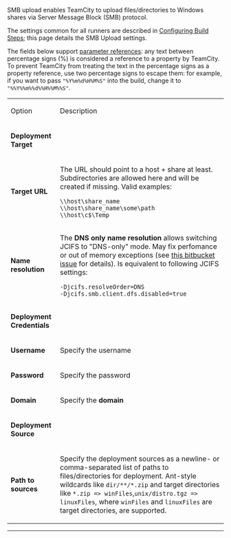 [//]: # (title: SMB Upload)
[//]: # (auxiliary-id: SMB Upload)

SMB upload enables TeamCity to upload files/directories to Windows shares via Server Message Block (SMB) protocol. 

The settings common for all runners are described in [Configuring Build Steps](configuring-build-steps.md); this page details the SMB Upload settings.

<tip>

The fields below support [parameter references](predefined-build-parameters.md): any text between percentage signs (%) is considered a reference to a property by TeamCity. To prevent TeamCity from treating the text in the percentage signs as a property reference, use two percentage signs to escape them: for example, if you want to pass `"%Y%m%d%H%M%S"` into the build, change it to `"%%Y%%m%%d%%H%%M%%S"`.
</tip>

<table><tr>

<td>

Option

</td>

<td>

Description

</td></tr><tr>

<td>

__Deployment Target__

</td></tr><tr>

<td>

__Target URL__

</td>

<td>

 The URL should point to a host \+ share at least. Subdirectories are allowed here and will be created if missing. Valid examples:


```Shell
\\host\share_name
\\host\share_name\some\path
\\host\c$\Temp
```




</td></tr><tr>

<td>

__Name resolution__

</td>

<td>

 The __DNS only name resolution__ allows switching  JCIFS to "DNS\-only" mode. May fix perfomance or out of memory exceptions (see [this bitbucket issue](https://bitbucket.org/nskvortsov/deployer/issue/20/out-of-memory-exception) for details). Is equivalent to following JCIFS settings:


```Shell
-Djcifs.resolveOrder=DNS
-Djcifs.smb.client.dfs.disabled=true
```




</td></tr><tr>

<td>

__Deployment Credentials__

</td></tr><tr>

<td>

__Username__

</td>

<td>

Specify the username

</td></tr><tr>

<td>

__Password__

</td>

<td>

Specify the password

</td></tr><tr>

<td>

__Domain__

</td>

<td>

Specify the __domain__

</td></tr><tr>

<td>

__Deployment Source__

</td></tr><tr>

<td>

__Path to sources__

</td>

<td>

Specify the deployment sources as a newline\- or comma\-separated list of paths to files/directories for deployment. Ant\-style wildcards like `dir/**/*.zip` and target directories like `*.zip => winFiles`,`unix/distro.tgz => linuxFiles`, where `winFiles` and `linuxFiles` are target directories, are supported.  

</td></tr></table>

__ __